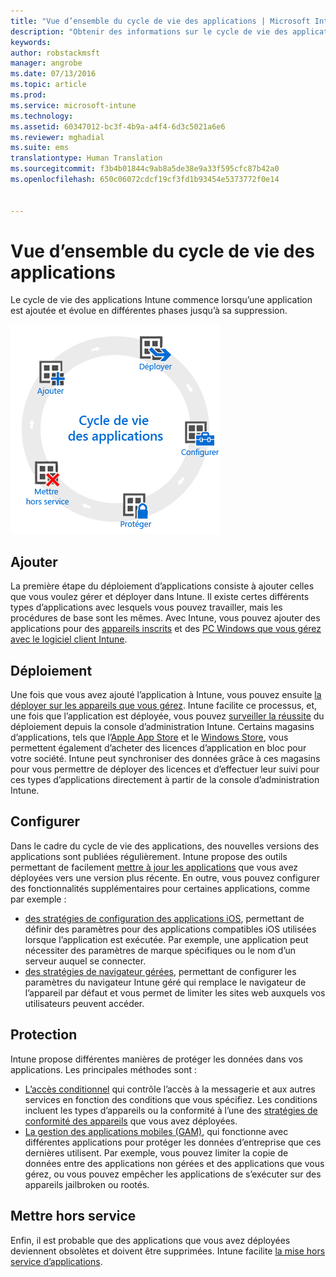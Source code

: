 ```yaml
---
title: "Vue d’ensemble du cycle de vie des applications | Microsoft Intune"
description: "Obtenir des informations sur le cycle de vie des applications Intune gérées, depuis leur ajout jusqu’à leur retrait éventuel."
keywords: 
author: robstackmsft
manager: angrobe
ms.date: 07/13/2016
ms.topic: article
ms.prod: 
ms.service: microsoft-intune
ms.technology: 
ms.assetid: 60347012-bc3f-4b9a-a4f4-6d3c5021a6e6
ms.reviewer: mghadial
ms.suite: ems
translationtype: Human Translation
ms.sourcegitcommit: f3b4b01844c9ab8a5de38e9a33f595cfc87b42a0
ms.openlocfilehash: 650c06072cdcf19cf3fd1b93454e5373772f0e14


---
```


# Vue d’ensemble du cycle de vie des applications

Le cycle de vie des applications Intune commence lorsqu’une application est ajoutée et évolue en différentes phases jusqu’à sa suppression.

![Le cycle de vie des applications](./media/app-lifecycle.png "the Intune app lifecycle")

## Ajouter

La première étape du déploiement d’applications consiste à ajouter celles que vous voulez gérer et déployer dans Intune. Il existe certes différents types d’applications avec lesquels vous pouvez travailler, mais les procédures de base sont les mêmes. Avec Intune, vous pouvez ajouter des applications pour des [appareils inscrits](add-apps-for-mobile-devices-in-microsoft-intune.md) et des [PC Windows que vous gérez avec le logiciel client Intune](add-apps-for-windows-pcs-in-microsoft-intune.md).

## Déploiement

Une fois que vous avez ajouté l’application à Intune, vous pouvez ensuite [la déployer sur les appareils que vous gérez](deploy-apps.md). Intune facilite ce processus, et, une fois que l’application est déployée, vous pouvez [surveiller la réussite](monitor-apps-in-microsoft-intune.md) du déploiement depuis la console d’administration Intune. Certains magasins d’applications, tels que l’[Apple App Store](manage-ios-apps-you-purchased-through-a-volume-purchase-program-with-microsoft-intune.md) et le [Windows Store](manage-apps-you-purchased-from-the-windows-store-for-business-with-microsoft-intune.md), vous permettent également d’acheter des licences d’application en bloc pour votre société. Intune peut synchroniser des données grâce à ces magasins pour vous permettre de déployer des licences et d’effectuer leur suivi pour ces types d’applications directement à partir de la console d’administration Intune.

## Configurer

Dans le cadre du cycle de vie des applications, des nouvelles versions des applications sont publiées régulièrement. Intune propose des outils permettant de facilement [mettre à jour les applications](update-apps-using-microsoft-intune.md) que vous avez déployées vers une version plus récente. En outre, vous pouvez configurer des fonctionnalités supplémentaires pour certaines applications, comme par exemple :
- [des stratégies de configuration des applications iOS](configure-ios-apps-with-mobile-app-configuration-policies-in-microsoft-intune.md), permettant de définir des paramètres pour des applications compatibles iOS utilisées lorsque l’application est exécutée. Par exemple, une application peut nécessiter des paramètres de marque spécifiques ou le nom d’un serveur auquel se connecter.
- [des stratégies de navigateur gérées](manage-internet-access-using-managed-browser-policies.md), permettant de configurer les paramètres du navigateur Intune géré qui remplace le navigateur de l’appareil par défaut et vous permet de limiter les sites web auxquels vos utilisateurs peuvent accéder.

## Protection

Intune propose différentes manières de protéger les données dans vos applications. Les principales méthodes sont :
- [L’accès conditionnel](restrict-access-to-email-and-o365-services-with-microsoft-intune.md) qui contrôle l’accès à la messagerie et aux autres services en fonction des conditions que vous spécifiez. Les conditions incluent les types d’appareils ou la conformité à l’une des [stratégies de conformité des appareils](introduction-to-device-compliance-policies-in-microsoft-intune.md) que vous avez déployées.
- [La gestion des applications mobiles (GAM)](protect-app-data-using-mobile-app-management-policies-with-microsoft-intune.md), qui fonctionne avec différentes applications pour protéger les données d’entreprise que ces dernières utilisent. Par exemple, vous pouvez limiter la copie de données entre des applications non gérées et des applications que vous gérez, ou vous pouvez empêcher les applications de s’exécuter sur des appareils jailbroken ou rootés.

## Mettre hors service

Enfin, il est probable que des applications que vous avez déployées deviennent obsolètes et doivent être supprimées. Intune facilite [la mise hors service d’applications](retire-apps-using-microsoft-intune.md).



<!--HONumber=Aug16_HO2-->


